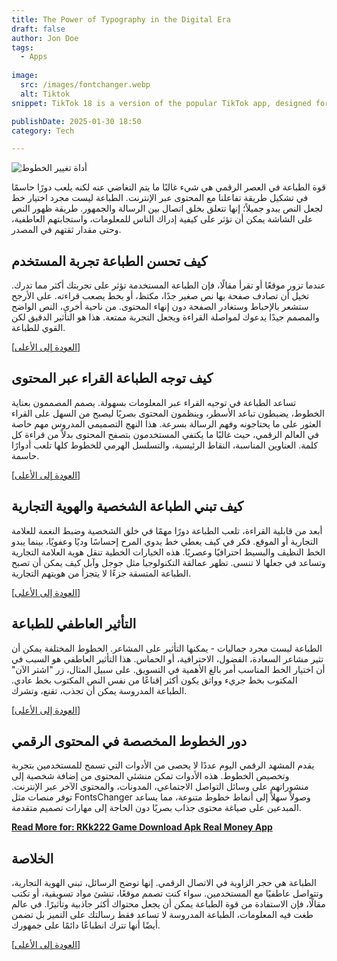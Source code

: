 ```yaml
---
title: The Power of Typography in the Digital Era
draft: false
author: Jon Doe 
tags:
  - Apps
  
image:
  src: /images/fontchanger.webp
  alt: Tiktok
snippet: TikTok 18 is a version of the popular TikTok app, designed for users who want fewer restrictions on content.

publishDate: 2025-01-30 18:50
category: Tech

---
```


![أداة تغيير الخطوط](/images/fontchanger.webp "FontChanger - أداة لتغيير الخطوط")

قوة الطباعة في العصر الرقمي هي شيء غالبًا ما يتم التغاضي عنه لكنه يلعب دورًا حاسمًا في تشكيل طريقة تفاعلنا مع المحتوى عبر الإنترنت. الطباعة ليست مجرد اختيار خط لجعل النص يبدو جميلاً؛ إنها تتعلق بخلق اتصال بين الرسالة والجمهور. طريقة ظهور النص على الشاشة يمكن أن تؤثر على كيفية إدراك الناس للمعلومات، واستجابتهم العاطفية، وحتى مقدار ثقتهم في المصدر.

<a id="top"></a>

## كيف تحسن الطباعة تجربة المستخدم ##
عندما تزور موقعًا أو تقرأ مقالًا، فإن الطباعة المستخدمة تؤثر على تجربتك أكثر مما تدرك. تخيل أن تصادف صفحة بها نص صغير جدًا، مكتظ، أو بخط يصعب قراءته. على الأرجح ستشعر بالإحباط وستغادر الصفحة دون إنهاء المحتوى. من ناحية أخرى، النص الواضح والمصمم جيدًا يدعوك لمواصلة القراءة ويجعل التجربة ممتعة. هذا هو التأثير الدقيق لكن القوي للطباعة.

<a href="#top">[العودة إلى الأعلى]</a>

## كيف توجه الطباعة القراء عبر المحتوى ##
تساعد الطباعة في توجيه القراء عبر المعلومات بسهولة. يصمم المصممون بعناية الخطوط، يضبطون تباعد الأسطر، وينظمون المحتوى بصريًا ليصبح من السهل على القراء العثور على ما يحتاجونه وفهم الرسالة بسرعة. هذا النهج التصميمي المدروس مهم خاصة في العالم الرقمي، حيث غالبًا ما يكتفي المستخدمون بتصفح المحتوى بدلاً من قراءة كل كلمة. العناوين المناسبة، النقاط الرئيسية، والتسلسل الهرمي للخطوط كلها تلعب أدوارًا حاسمة.

<a href="#top">[العودة إلى الأعلى]</a>

## كيف تبني الطباعة الشخصية والهوية التجارية ##
أبعد من قابلية القراءة، تلعب الطباعة دورًا مهمًا في خلق الشخصية وضبط النغمة للعلامة التجارية أو الموقع. فكر في كيف يعطي خط يدوي المرح إحساسًا وديًا وعفويًا، بينما يبدو الخط النظيف والبسيط احترافيًا وعصريًا. هذه الخيارات الخطية تنقل هوية العلامة التجارية وتساعد في جعلها لا تنسى. تظهر عمالقة التكنولوجيا مثل جوجل وآبل كيف يمكن أن تصبح الطباعة المتسقة جزءًا لا يتجزأ من هويتهم التجارية.

<a href="#top">[العودة إلى الأعلى]</a>

## التأثير العاطفي للطباعة ##
الطباعة ليست مجرد جماليات - يمكنها التأثير على المشاعر. الخطوط المختلفة يمكن أن تثير مشاعر السعادة، الفضول، الاحترافية، أو الحماس. هذا التأثير العاطفي هو السبب في أن اختيار الخط المناسب أمر بالغ الأهمية في التسويق. على سبيل المثال، زر "اشتر الآن" المكتوب بخط جريء وواثق يكون أكثر إقناعًا من نفس النص المكتوب بخط عادي. الطباعة المدروسة يمكن أن تجذب، تقنع، وتشرك.

<a href="#top">[العودة إلى الأعلى]</a>

## دور الخطوط المخصصة في المحتوى الرقمي ##
يقدم المشهد الرقمي اليوم عددًا لا يحصى من الأدوات التي تسمح للمستخدمين بتجربة وتخصيص الخطوط. هذه الأدوات تمكن منشئي المحتوى من إضافة شخصية إلى منشوراتهم على وسائل التواصل الاجتماعي، المدونات، والمحتوى الآخر عبر الإنترنت. توفر منصات مثل FontsChanger وصولاً سهلاً إلى أنماط خطوط متنوعة، مما يساعد المبدعين على صياغة محتوى جذاب بصريًا دون الحاجة إلى مهارات تصميم متقدمة.

**[Read More for: RKk222 Game Download Apk Real Money App](ms/blog/kk222-game-download-apk-real-money-app "Kk222 Game Download Apk Real Money App")**

## الخلاصة ##
الطباعة هي حجر الزاوية في الاتصال الرقمي. إنها توضح الرسائل، تبني الهوية التجارية، وتتواصل عاطفيًا مع المستخدمين. سواء كنت تصمم موقعًا، تنشئ مواد تسويقية، أو تكتب مقالًا، فإن الاستفادة من قوة الطباعة يمكن أن يجعل محتواك أكثر جاذبية وتأثيرًا. في عالم طغت فيه المعلومات، الطباعة المدروسة لا تساعد فقط رسالتك على التميز بل تضمن أيضًا أنها تترك انطباعًا دائمًا على جمهورك.

<a href="#top">[العودة إلى الأعلى]</a>